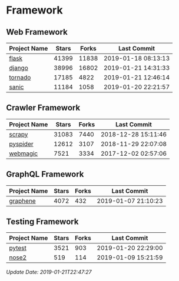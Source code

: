 # Framework

## Web Framework

| Project Name | Stars | Forks | Last Commit |
| ------------ | ----- | ----- | ----------- |
| [flask](https://github.com/pallets/flask) | 41399 | 11838 | 2019-01-18 08:13:13 |
| [django](https://github.com/django/django) | 38996 | 16802 | 2019-01-21 14:31:33 |
| [tornado](https://github.com/tornadoweb/tornado) | 17185 | 4822 | 2019-01-21 12:46:14 |
| [sanic](https://github.com/huge-success/sanic) | 11184 | 1058 | 2019-01-20 22:21:57 |

## Crawler Framework

| Project Name | Stars | Forks | Last Commit |
| ------------ | ----- | ----- | ----------- |
| [scrapy](https://github.com/scrapy/scrapy) | 31083 | 7440 | 2018-12-28 15:11:46 |
| [pyspider](https://github.com/binux/pyspider) | 12612 | 3107 | 2018-11-29 22:07:08 |
| [webmagic](https://github.com/code4craft/webmagic) | 7521 | 3334 | 2017-12-02 02:57:06 |

## GraphQL Framework

| Project Name | Stars | Forks | Last Commit |
| ------------ | ----- | ----- | ----------- |
| [graphene](https://github.com/graphql-python/graphene) | 4072 | 432 | 2019-01-07 21:10:23 |

## Testing Framework

| Project Name | Stars | Forks | Last Commit |
| ------------ | ----- | ----- | ----------- |
| [pytest](https://github.com/pytest-dev/pytest) | 3521 | 903 | 2019-01-20 22:29:00 |
| [nose2](https://github.com/nose-devs/nose2) | 519 | 114 | 2019-01-09 15:21:59 |

*Update Date: 2019-01-21T22:47:27*